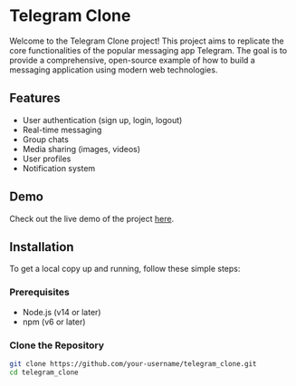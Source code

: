 # Telegram Clone

Welcome to the Telegram Clone project! This project aims to replicate the core functionalities of the popular messaging app Telegram. The goal is to provide a comprehensive, open-source example of how to build a messaging application using modern web technologies.

## Features

- User authentication (sign up, login, logout)
- Real-time messaging
- Group chats
- Media sharing (images, videos)
- User profiles
- Notification system

## Demo

Check out the live demo of the project [here](https://telegram-rose-theta.vercel.app/).

## Installation

To get a local copy up and running, follow these simple steps:

### Prerequisites

- Node.js (v14 or later)
- npm (v6 or later)

### Clone the Repository

```bash
git clone https://github.com/your-username/telegram_clone.git
cd telegram_clone
